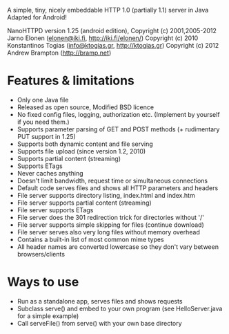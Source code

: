 A simple, tiny, nicely embeddable HTTP 1.0 (partially 1.1) server in Java
Adapted for Android!

NanoHTTPD version 1.25 (android edition),
Copyright (c) 2001,2005-2012 Jarno Elonen (elonen@iki.fi, http://iki.fi/elonen/)
Copyright (c) 2010 Konstantinos Togias (info@ktogias.gr, http://ktogias.gr)
Copyright (c) 2012 Andrew Brampton (http://bramp.net)

Features & limitations
======================

* Only one Java file
* Released as open source, Modified BSD licence
* No fixed config files, logging, authorization etc. (Implement by yourself if you need them.)
* Supports parameter parsing of GET and POST methods (+ rudimentary PUT support in 1.25)
* Supports both dynamic content and file serving
* Supports file upload (since version 1.2, 2010)
* Supports partial content (streaming)
* Supports ETags
* Never caches anything
* Doesn't limit bandwidth, request time or simultaneous connections
* Default code serves files and shows all HTTP parameters and headers
* File server supports directory listing, index.html and index.htm
* File server supports partial content (streaming)
* File server supports ETags
* File server does the 301 redirection trick for directories without '/'
* File server supports simple skipping for files (continue download)
* File server serves also very long files without memory overhead
* Contains a built-in list of most common mime types
* All header names are converted lowercase so they don't vary between browsers/clients

Ways to use
===========

* Run as a standalone app, serves files and shows requests
* Subclass serve() and embed to your own program (see HelloServer.java for a simple example)
* Call serveFile() from serve() with your own base directory
